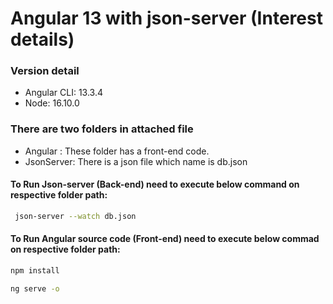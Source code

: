 # Angular 13 with json-server (Interest details)
### Version detail
- Angular CLI: 13.3.4
- Node: 16.10.0

### There are two folders in attached file
- Angular : These folder has a front-end code.
- JsonServer: There is a json file which name is db.json

#### To Run Json-server (Back-end) need to execute below command on respective folder path:
```sh
 json-server --watch db.json
```

#### To Run Angular source code (Front-end) need to execute below commad on respective folder path:
```sh
npm install
```
```sh
ng serve -o
```
